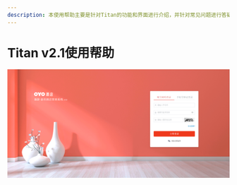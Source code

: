 ```yaml
---
description: 本使用帮助主要是针对Titan的功能和界面进行介绍，并针对常见问题进行答疑。
---
```


# Titan v2.1使用帮助

![OYO&#x9152;&#x5E97;&#x9068;&#x6E38;&#xB7;&#x6CF0;&#x5766;&#x9152;&#x5E97;&#x7BA1;&#x7406;&#x7CFB;&#x7EDF;](.gitbook/assets/image%20%28106%29.png)

###  

